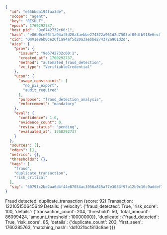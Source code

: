 ```json
{
  "id": "e65bbda194faa3de",
  "scope": "agent",
  "key": "RESULT",
  "epoch": 1760292737,
  "host_pid": "9e6742732c60:1",
  "hash": "e86b0ce26f1a94af5d20a3aebbe274372a961d2d7503bf00dfb918e6ecff5d40",
  "cid": "QmV1e86b0ce26f1a94af5d20a3aebbe274372a961d2d",
  "aicp": {
    "prov": {
      "issuer": "9e6742732c60:1",
      "created_at": 1760292737,
      "method": "automated_fraud_detection",
      "vc_type": "VerifiableCredential"
    },
    "ucon": {
      "usage_constraints": [
        "no_pii_export",
        "audit_required"
      ],
      "purpose": "fraud_detection_analysis",
      "enforcement": "mandatory"
    },
    "eval": {
      "confidence": 1.0,
      "evidence_count": 0,
      "review_status": "pending",
      "evaluated_at": 1760292737
    }
  },
  "sources": [],
  "edges": [],
  "metrics": {},
  "thresholds": {},
  "tags": [
    "fraud",
    "duplicate_transaction",
    "risk_critical"
  ],
  "sig": "6079fc2be2aa6d4f44e87034ac3956a815a77e3033f97b12b9c16c9addef10d3"
}
```

Fraud detected: duplicate_transaction (score: 92)
Transaction: 122105150645649
Details: {'velocity': {'fraud_detected': True, 'risk_score': 100, 'details': {'transaction_count': 204, 'threshold': 50, 'total_amount': 86099424, 'amount_threshold': 10000000}}, 'duplicate': {'fraud_detected': True, 'risk_score': 85, 'details': {'duplicate_count': 203, 'first_seen': 1760285763, 'matching_hash': 'dd1021bcf813c8ae'}}}